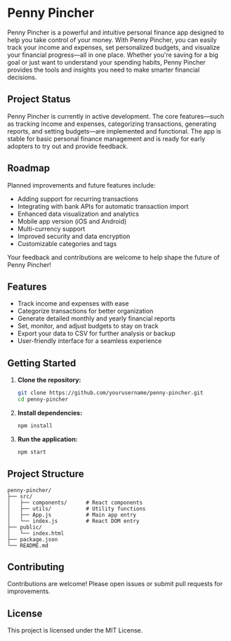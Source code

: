 # Penny Pincher

Penny Pincher is a powerful and intuitive personal finance app designed to help you take control of your money. With Penny Pincher, you can easily track your income and expenses, set personalized budgets, and visualize your financial progress—all in one place. Whether you're saving for a big goal or just want to understand your spending habits, Penny Pincher provides the tools and insights you need to make smarter financial decisions.

## Project Status

Penny Pincher is currently in active development. The core features—such as tracking income and expenses, categorizing transactions, generating reports, and setting budgets—are implemented and functional. The app is stable for basic personal finance management and is ready for early adopters to try out and provide feedback.

## Roadmap

Planned improvements and future features include:

- Adding support for recurring transactions
- Integrating with bank APIs for automatic transaction import
- Enhanced data visualization and analytics
- Mobile app version (iOS and Android)
- Multi-currency support
- Improved security and data encryption
- Customizable categories and tags

Your feedback and contributions are welcome to help shape the future of Penny Pincher!

## Features

- Track income and expenses with ease
- Categorize transactions for better organization
- Generate detailed monthly and yearly financial reports
- Set, monitor, and adjust budgets to stay on track
- Export your data to CSV for further analysis or backup
- User-friendly interface for a seamless experience

## Getting Started

1. **Clone the repository:**
    ```bash
    git clone https://github.com/yourusername/penny-pincher.git
    cd penny-pincher
    ```

2. **Install dependencies:**
    ```bash
    npm install
    ```

3. **Run the application:**
    ```bash
    npm start
    ```

## Project Structure

```
penny-pincher/
├── src/
│   ├── components/      # React components
│   ├── utils/           # Utility functions
│   ├── App.js           # Main app entry
│   └── index.js         # React DOM entry
├── public/
│   └── index.html
├── package.json
└── README.md
```

## Contributing

Contributions are welcome! Please open issues or submit pull requests for improvements.

## License

This project is licensed under the MIT License.
